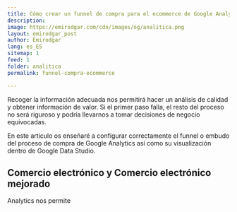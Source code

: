 ```yaml
---
title: Cómo crear un funnel de compra para el ecommerce de Google Analytics y visualizarlo en Data Studio 
description: 
image: https://emirodgar.com/cdn/images/og/analitica.png
layout: emirodgar_post
author: Emirodgar
lang: es_ES
sitemap: 1
feed: 1
folder: analitica
permalink: funnel-compra-ecommerce

--- 
```


Recoger la información adecuada nos permitirá hacer un análisis de calidad y obtener información de valor. Si el primer paso falla, el resto del proceso no será riguroso y podría llevarnos a tomar decisiones de negocio equivocadas.

En este artículo os enseñaré a configurar correctamente el funnel o embudo del proceso de compra de Google Analytics así como su visualización dentro de Google Data Studio. 

## Comercio electrónico y Comercio electrónico mejorado

Analytics nos permite
<!--stackedit_data:
eyJoaXN0b3J5IjpbLTM5Mjc0MjY2NiwyMDE5MTkyOTU2LC03OT
MwMjQwMjgsLTE2MjE2MDk0OTZdfQ==
-->